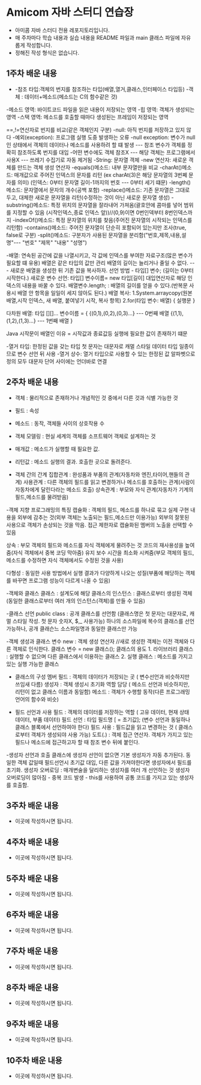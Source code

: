 # Amicom 자바 스터디 연습장

- 아미콤 자바 스터디 전용 레포지토리입니다.
- 매 주차마다 학습 내용과 실습 내용을 README 파일과 main 클래스 파일에 자유롭게 작성합니다.
- 정해진 작성 형식은 없습니다.

## 1주차 배운 내용
- -참조 타입:객체의 번지를 참조하는 타입(배열,열거,클래스,인터페이스 타입등) -객체 : 데이터+메소드(메소드는 C의 함수같은 것)

-메소드 영역: 바이트코드 파일을 읽은 내용이 저장되는 영역 -힙 영역: 객체가 생성되는 영역 -스택 영역: 메소드를 호출할 때마다 생성된는 프레임이 저장되는 영역

==,!=연산자로 번지를 비교(같은 객체인지 구분) -null: 아직 번지를 저장하고 있지 않다 
-예외(exception): 프로그램 실행 도중 발생하는 오류
-null exception: 변수가 null인 상태에서 객체의 데이터나 메소드를 사용하려 할 떄 발생 --- 참조 변수가 객체를 정확히 참조하도록 번지를 대입 
-어떤 변수에도 객체 참조X --- 해당 객체는 프로그램에서 사용X --- 쓰레기 수집기로 자동 제거됨
-String: 문자열 객체 -new 연산자: 새로운 객체를 만드는 객체 생성 연산자 
-equals()메소드: 내부 문자열만을 비교 
-charAt()메소드: 매개값으로 주어진 인덱스의 문자를 리턴 (ex charAt(3)은 해당 문자열의 3번쩨 문자를 의미) (인덱스: 0부터 문자열 길이-1까지의 번호 --- 0부터 세기 떄문) 
-length()메소드: 문자열에서 문자의 개수(공백 포함) 
-replace()메소드: 기존 문자열은 그대로 두고, 대체한 새로운 문자열을 리턴(수정하는 것이 아닌 새로운 문자열 생성) 
-substring()메소드: 특정 위치의 문자열을 잘라내어 가져옴(괄호안에 콤마를 넣어 범위를 지정할 수 있음 (시작인덱스,종료 인덱스 앞))//(0,9)이면 0번인덱부터 8번인덱스까지 
-indexOf()메소드: 특정 문자열의 위치를 찾음(주어진 문자열의 시작되는 인덱스를 리턴함) 
-contains()메소드: 주어진 문자열이 단순히 포함되어 있는지만 조사(true, false로 구분) 
-split()메소드: 구분자가 사용된 문자열을 분리함("번호,제목,내용,설명"--- "번호" "제목" "내용" "성명")

-배열: 연속된 공간에 값을 나열시키고, 각 값에 인덱스를 부여한 자료구조(많은 변수가 필요할 떄 유용) 
배열은 같은 타입의 값만 관리 배열의 길이는 늘리거나 줄일 수 없다. --- 새로운 배열을 생성한 뒤 기존 값을 복사하자. 
선언 방법 - 타입[] 변수; (길이는 0부터 시작한다.) 
새로운 변수 선언: 타입[] 변수이름= new 타입[길이] 대입연산자로 해당 인덱스의 내용을 바꿀 수 있다. 
배열변수.length; : 배열의 길이를 얻을 수 있다.(반복문 사용시 배열 안 항목을 일일이 세지 않아도 된다.) 
배열 복사: 
1.System.arraycopy(원본배열,시작 인덱스, 새 배열, 붙여넣기 시작, 복사 항목) 
2.for(타입 변수: 배열) { 실행문 }

다차원 배열: 타입 [][]... 변수이름 = { {(0,1),(0,2),(0,3)...} --- 0번째 배열 {(1,1),(1,2),(1,3)...} --- 1번째 배열 }

Java 시작문이 배열인 이유 = 시작값과 종료값등 실행에 필요한 값이 존재하기 떄문

-열거 타입: 한정된 값을 갖는 타입 첫 문자는 대문자로 캐멀 스타일 데이터 타입 일종이므로 변수 선언 뒤 사용 -열거 상수: 열거 타입으로 사용할 수 있는 한정된 값 알파벳으로 정의 모두 대문자 단어 사이에는 언더바로 연결

## 2주차 배운 내용
- 객체 : 물리적으로 존재하거나 개념적인 것 중에서 다른 것과 식별 가능한 것
- 필드 : 속성
- 메소드 : 동작, 객체들 사이의 상호작용 수
- 객체 모델링 : 현실 세계의 객체를 소프트웨어 객체로 설계하는 것
- 매개값 : 메소드가 실행할 때 필요한 값.
- 리턴값 : 메소드 실행의 결과. 호출한 곳으로 돌려준다.

- 객체 간의 간계
집합관계 : 완성품과 부품의 관계(자동차와 엔진,타이어,핸들의 관계)
사용관계 : 다른 객체의 필드를 읽고 변경하거나 메소드를 호출하는 관계(사람이 자동차에게 달린다라는 메소드 호출)
상속관계 : 부모와 자식 관계(자동차가 기계의 필드,메소드를 물려받음)

-객체 지향 프로그래밍의 특징
캡슐화 : 객체의 필드, 메소드를 하나로 묶고 실제 구현 내용을 외부에 감추는 것(외부 객체는 노출되는 필드,메소드만 이용가능)
         외부의 잘못된 사용으로 객체가 손상되는 것을 막음. 접근 제한자로 캡슐화된 멤버의 노출을 선택할 수 있음
         
상속 : 부모 객체의 필드와 메소드를 자식 객체에게 물려주는 것
       코드의 재사용성을 높여줌(자식 객체에서 중복 코딩 막아줌)
       유지 보수 시간을 최소화 시켜줌(부모 객체의 필드, 메소드를 수정하면 자식 객체에서도 수정된 것을 사용)

다형성 : 동일한 사용 방법에서 실행 결과가 다양하게 나오는 성질(부품에 해당하는 객체를 바꾸면 프로그램 성능이 다르게 나올 수 있음)

-객체와 클래스
클래스 : 설계도에 해당
클래스의 인스턴스 : 클래스로부터 생성된 객체(동일한 클래스로부터 여러 개의 인스턴스(객체)를 만들 수 있음)

-클래스 선언
public class : 공개 클래스를 선언함 (클래스명은 첫 문자는 대문자로, 캐멀 스타일 작성. 첫 문자 숫자X, $,_ 사용가능)
하나의 소스파일에 복수의 클래스를 선언 가능하나, 공개 클래슨느 소스파일명과 동일한 클래스만 가능

-객체 생성과 클래스 변수
new : 객체 생성 연산자 //새로 생성한 객체는 이전 객체와 다른 객체로 인식한다.
클래스 변수 = new 클래스();
클래스의 용도
        1. 라이브러리 클래스 : 실행할 수 없으며 다른 클래스에서 이용하는 클래스
        2. 실행 클래스 : 메소드를 가지고 있는 실행 가능한 클래스

- 클래스의 구성 멤버
필드 : 객체의 데이터가 저장되는 곳 ( 변수선언과 비슷하지만 쓰임새 다름)
생성자 : 객체 생성시 초기화 역할 담당 ( 메소드 선언과 비슷하지만, 리턴이 없고 클래스 이름과 동일함)
메소드 : 객체가 수행할 동작(다른 프로그래밍 언어의 함수와 비슷)

- 필드 선언과 사용
필드 : 객체의 데이터를 저장하는 역할 ( 고유 데이터, 현재 상태 데이터, 부품 데이터)
필드 선언 : 타입 필드명 [ = 초기값]; (변수 선언과 동일하나 클래스 블록에서 선언하여야 한다)
필드 사용 : 필드값을 읽고 변경하는 것 ( 클래스로부터 객체가 생성되야 사용 가능)
도트(.) : 객체 접근 연산자. 객체가 가지고 있는 필드나 메소드에 접근하고자 할 때 참조 변수 뒤에 붙인다.

-생성자 선언과 호출
클래스에 생성자 선언이 없으면 기본 생성자가 자동 추가된다.
동일한 객체 값일때 필드선언시 초기값 대입, 다른 값을 가져야한다면 생성자에서 필드를 초기화.
생성자 오버로딩 : 매개변술을 달리하는 생성자를 여러 개 선언하는 것
생성자 오버로딩이 많아짐 - 중복 코드 발생 - this를 사용하여 공통 코드를 가지고 있는 생성자를 호출함.




## 3주차 배운 내용
- 이곳에 작성하시면 됩니다.

## 4주차 배운 내용
- 이곳에 작성하시면 됩니다.

## 5주차 배운 내용
- 이곳에 작성하시면 됩니다.

## 6주차 배운 내용
- 이곳에 작성하시면 됩니다.

## 7주차 배운 내용
- 이곳에 작성하시면 됩니다.

## 8주차 배운 내용
- 이곳에 작성하시면 됩니다.

## 9주차 배운 내용
- 이곳에 작성하시면 됩니다.

## 10주차 배운 내용
- 이곳에 작성하시면 됩니다.
